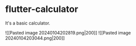 # flutter-calculator

It's a basic calculator.

![[Pasted image 20240104202819.png|200]] 
![[Pasted image 20240104203044.png|200]]
